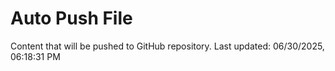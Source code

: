 # Auto Push File

Content that will be pushed to GitHub repository.
Last updated: 06/30/2025, 06:18:31 PM